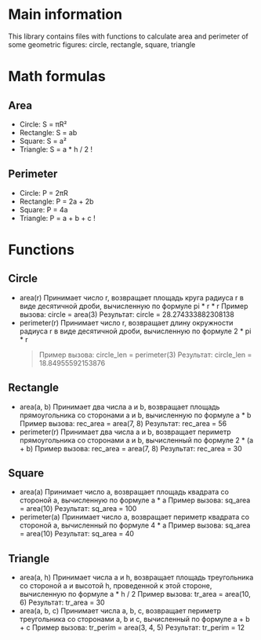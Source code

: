 # Main information
This library contains files with functions to calculate area and perimeter of some geometric figures: circle, rectangle, square, triangle

# Math formulas
## Area
- Circle: S = πR²
- Rectangle: S = ab
- Square: S = a²
- Triangle: S = a * h / 2 !

## Perimeter
- Circle: P = 2πR
- Rectangle: P = 2a + 2b
- Square: P = 4a
- Triangle: P = a + b + c !

# Functions
## Circle

- area(r)
Принимает число r, возвращает площадь круга радиуса r в виде десятичной дроби, вычисленную по формуле pi * r * r
    Пример вызова:
        circle = area(3)
    Результат:
        circle = 28.274333882308138
- perimeter(r)
Принимает число r, возвращает длину окружности радиуса r в виде десятичной дроби, вычисленную по формуле 2 * pi * r
    >Пример вызова:
        circle_len = perimeter(3)
    Результат:
        circle_len = 18.84955592153876

## Rectangle

- area(a, b)
Принимает два числа a и b, возвращает площадь прямоугольника co сторонами a и b, вычисленную по формуле a * b 
    Пример вызова:
        rec_area = area(7, 8)
    Результат:
        rec_area = 56
- perimeter(r)
Принимает два числа a и b, возвращает периметр прямоугольника co сторонами a и b, вычисленный по формуле 2 * (a + b)
    Пример вызова:
        rec_area = area(7, 8)
    Результат:
        rec_area = 30

## Square

- area(a)
Принимает число a, возвращает площадь квадрата co стороной a, вычисленную по формуле a * a 
    Пример вызова:
        sq_area = area(10)
    Результат:
        sq_area = 100
- perimeter(a)
Принимает число a, возвращает периметр квадрата co стороной a, вычисленный по формуле 4 * a 
    Пример вызова:
        sq_area = area(10)
    Результат:
        sq_area = 40

## Triangle

- area(a, h)
Принимает числа a и h, возвращает площадь треугольника co стороной a и высотой h, проведенной к этой стороне, вычисленную по формуле a * h / 2
    Пример вызова:
        tr_area = area(10, 6)
    Результат:
        tr_area = 30
- area(a, b, c)
Принимает числа a, b, c, возвращает периметр треугольника co сторонами a, b и c, вычисленный по формуле a + b + c
    Пример вызова:
        tr_perim = area(3, 4, 5)
    Результат:
        tr_perim = 12

